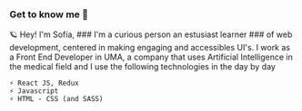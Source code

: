 ### Get to know me 🔭

🪐 Hey! I'm Sofía, ### I'm a curious person an estusiast learner ### of web development, centered in making engaging and accessibles UI's.
    I work as a Front End Developer in UMA, a company that uses Artificial Intelligence in the medical field and I use the 
    following technologies in the day by day 

    ⚡ React JS, Redux
    ⚡ Javascript 
    ⚡ HTML - CSS (and SASS)

